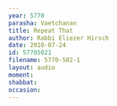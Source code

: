 ```yaml
---
year: 5770
parasha: Vaetchanan
title: Repeat That
author: Rabbi Eliezer Hirsch
date: 2010-07-24
id: 57705021
filename: 5770-502-1
layout: audio
moment: 
shabbat: 
occasion: 
---
```

